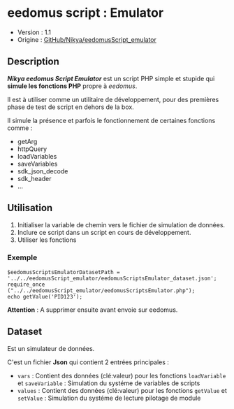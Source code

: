 # eedomus script : Emulator

* Version : 1.1
* Origine : [GitHub/Nikya/eedomusScript_emulator](https://github.com/Nikya/eedomusScript_emulator "Origine sur GitHub")

## Description
***Nikya eedomus Script Emulator*** est un script PHP simple et stupide qui **simule les fonctions PHP** propre à _eedomus_.

Il est à utiliser comme un utilitaire de développement, pour des premières phase de test de script en dehors de la box.

Il simule la présence et parfois le fonctionnement de certaines fonctions comme :

* getArg
* httpQuery
* loadVariables
* saveVariables
* sdk_json_decode
* sdk_header
* ...

## Utilisation

1. Initialiser la variable de chemin vers le fichier de simulation de données.
1. Inclure ce script dans un script en cours de développement.
1. Utiliser les fonctions

### Exemple

	$eedomusScriptsEmulatorDatasetPath = '../../eedomusScript_emulator/eedomusScriptsEmulator_dataset.json';
	require_once ("../../eedomusScript_emulator/eedomusScriptsEmulator.php");
	echo getValue('PID123');

**Attention** : A supprimer ensuite avant envoie sur eedomus.

## Dataset

Est un simulateur de données.

C'est un fichier **Json** qui contient 2 entrées principales :

* `vars` : Contient des données (clé:valeur) pour les fonctions `loadVariable` et `saveVariable` : Simulation du systéme de variables de scripts
* `values` : Contient des données (clé:valeur) pour les fonctions `getValue` et `setValue` : Simulation du systéme de lecture pilotage de module
